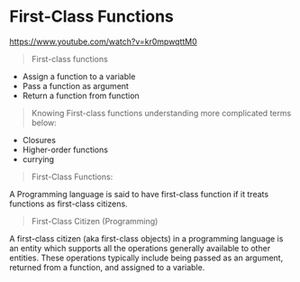 # First-Class Functions

https://www.youtube.com/watch?v=kr0mpwqttM0

> First-class functions

- Assign a function to a variable
- Pass a function as argument
- Return a function from function

> Knowing First-class functions understanding more complicated terms below:

- Closures
- Higher-order functions
- currying

> First-Class Functions:

A Programming language is said to have first-class function if it treats functions as first-class citizens.

> First-Class Citizen (Programming)

A first-class citizen (aka first-class objects) in a programming language is an entity which supports all the operations generally available to other entities. These operations typically include being passed as an argument, returned from a function, and assigned to a variable.

